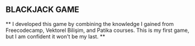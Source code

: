 ## BLACKJACK GAME

** I developed this game by combining the knowledge I gained from Freecodecamp, Vektorel Bilişim, and Patika courses. This is my first game, but I am confident it won't be my last. **
